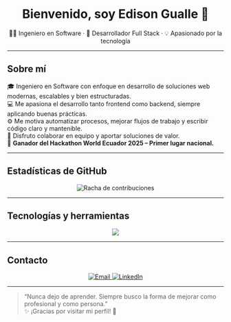 <h1 align="center">Bienvenido, soy Edison Gualle 👋</h1>
<p align="center">
  👨‍💻 Ingeniero en Software · 🚀 Desarrollador Full Stack · 💡 Apasionado por la tecnología
</p>

---

## Sobre mí

🎓 Ingeniero en Software con enfoque en desarrollo de soluciones web modernas, escalables y bien estructuradas.  
💻 Me apasiona el desarrollo tanto frontend como backend, siempre aplicando buenas prácticas.  
⚙️ Me motiva automatizar procesos, mejorar flujos de trabajo y escribir código claro y mantenible.  
🤝 Disfruto colaborar en equipo y aportar soluciones de valor.  
🥇 **Ganador del Hackathon World Ecuador 2025 – Primer lugar nacional.**

---

## Estadísticas de GitHub

<p align="center">
  <img src="https://github-readme-streak-stats.herokuapp.com?user=EdisonGualle&theme=radical&date_format=M%20j%5B%2C%20Y%5D" alt="Racha de contribuciones"/>
</p>

---

## Tecnologías y herramientas

<p align="center">
  <img src="https://skillicons.dev/icons?i=html,css,js,ts,react,redux,nextjs,tailwind,vite,jquery,php,laravel,nodejs,express,sequelize,postgres,mysql,docker,git,github,postman,jest,figma" />
</p>

---

## Contacto

<p align="center">
  <a href="mailto:ed.gualle@gmail.com">
    <img src="https://img.shields.io/badge/Email-ed.gualle@gmail.com-D14836?style=for-the-badge&logo=gmail&logoColor=white" alt="Email"/>
  </a>
  <a href="https://www.linkedin.com/in/edisongualle/">
    <img src="https://img.shields.io/badge/LinkedIn-Edison%20Gualle-0077b5?style=for-the-badge&logo=linkedin" alt="LinkedIn"/>
  </a>
</p>

---

> “Nunca dejo de aprender. Siempre busco la forma de mejorar como profesional y como persona.”  
> ✨ ¡Gracias por visitar mi perfil! 🚀
